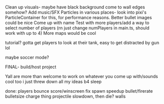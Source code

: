 Clean up visuals- maybe have black background come to wall edges somehow?
Add music/SFX
Particles in various places- look into pixi's ParticleContainer for this, for performance reasons.
Better bullet images could be nice
Come up with name
Test with more players/add a way to select number of players (rn just change numPlayers in main.ts, should work with up to 4)
More maps would be cool

tutorial? gotta get players to look at their tank, easy to get distracted by gun lol

maybe soccer mode?


FINAL- build/host project

Yall are more than welcome to work on whatever you come up with/sounds cool too i just threw down all my ideas b4 sleep

done:
players bounce
score/winscreen
fix spawn
speedup bullet/firerate
bulletsize charge thing
projectile slowdown, then die?
walls
